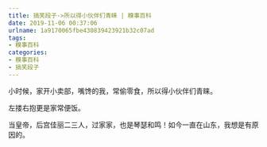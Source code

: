 ```yaml
---
title: 搞笑段子->所以得小伙伴们青睐 | 糗事百科
date: 2019-11-06 00:37:06
urlname: 1a9170065fbe430839423921b32c07ad
tags: 
- 糗事百科
categories:
- 糗事百科
- 搞笑段子
---
```

小时候，家开小卖部，嘴馋的我，常偷零食，所以得小伙伴们青睐。

左搂右抱更是家常便饭。

当皇帝，后宫佳丽二三人，过家家，也是琴瑟和鸣！如今一直在山东，我想是有原因的。


